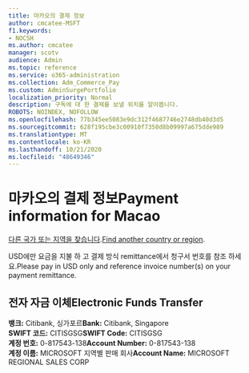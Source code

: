 ```yaml
---
title: 마카오의 결제 정보
author: cmcatee-MSFT
f1.keywords:
- NOCSH
ms.author: cmcatee
manager: scotv
audience: Admin
ms.topic: reference
ms.service: o365-administration
ms.collection: Adm_Commerce_Pay
ms.custom: AdminSurgePortfolio
localization_priority: Normal
description: 구독에 대 한 결제를 보낼 위치를 알아봅니다.
ROBOTS: NOINDEX, NOFOLLOW
ms.openlocfilehash: 77b345ee5083e9dc312f4687746e2748db40d3d5
ms.sourcegitcommit: 628f195cbe3c00910f7350d8b09997a675dde989
ms.translationtype: MT
ms.contentlocale: ko-KR
ms.lasthandoff: 10/21/2020
ms.locfileid: "48649346"
---
```

# <a name="payment-information-for-macao"></a><span data-ttu-id="6b358-103">마카오의 결제 정보</span><span class="sxs-lookup"><span data-stu-id="6b358-103">Payment information for Macao</span></span>

<span data-ttu-id="6b358-104">[다른 국가 또는 지역을 찾습니다](../billing-and-payments/pay-for-your-subscription.md).</span><span class="sxs-lookup"><span data-stu-id="6b358-104">[Find another country or region](../billing-and-payments/pay-for-your-subscription.md).</span></span>

<span data-ttu-id="6b358-105">USD에만 요금을 지불 하 고 결제 방식 remittance에서 청구서 번호를 참조 하세요.</span><span class="sxs-lookup"><span data-stu-id="6b358-105">Please pay in USD only and reference invoice number(s) on your payment remittance.</span></span>

## <a name="electronic-funds-transfer"></a><span data-ttu-id="6b358-106">전자 자금 이체</span><span class="sxs-lookup"><span data-stu-id="6b358-106">Electronic Funds Transfer</span></span>

<span data-ttu-id="6b358-107">**뱅크:** Citibank, 싱가포르</span><span class="sxs-lookup"><span data-stu-id="6b358-107">**Bank:** Citibank, Singapore</span></span>  
<span data-ttu-id="6b358-108">**SWIFT 코드:** CITISGSG</span><span class="sxs-lookup"><span data-stu-id="6b358-108">**SWIFT Code:** CITISGSG</span></span>  
<span data-ttu-id="6b358-109">**계정 번호:** 0-817543-138</span><span class="sxs-lookup"><span data-stu-id="6b358-109">**Account Number:** 0-817543-138</span></span>  
<span data-ttu-id="6b358-110">**계정 이름:** MICROSOFT 지역별 판매 회사</span><span class="sxs-lookup"><span data-stu-id="6b358-110">**Account Name:** MICROSOFT REGIONAL SALES CORP</span></span>  